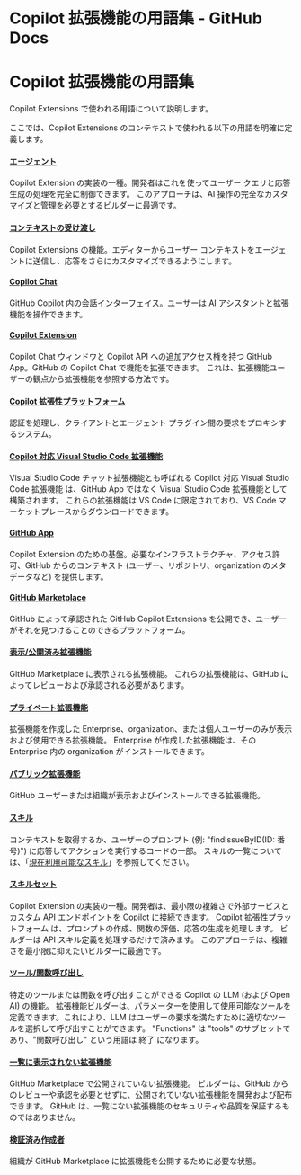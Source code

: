 # Copilot 拡張機能の用語集 - GitHub Docs

# Copilot 拡張機能の用語集

Copilot Extensions で使われる用語について説明します。

ここでは、Copilot Extensions のコンテキストで使われる以下の用語を明確に定義します。

#### [エージェント](#agent)

Copilot Extension の実装の一種。開発者はこれを使ってユーザー クエリと応答生成の処理を完全に制御できます。 このアプローチは、AI 操作の完全なカスタマイズと管理を必要とするビルダーに最適です。

#### [コンテキストの受け渡し](#context-passing)

Copilot Extensions の機能。エディターからユーザー コンテキストをエージェントに送信し、応答をさらにカスタマイズできるようにします。

#### [Copilot Chat](#copilot-chat)

GitHub Copilot 内の会話インターフェイス。ユーザーは AI アシスタントと拡張機能を操作できます。

#### [Copilot Extension](#copilot-extension)

Copilot Chat ウィンドウと Copilot API への追加アクセス権を持つ GitHub App。GitHub の Copilot Chat で機能を拡張できます。 これは、拡張機能ユーザーの観点から拡張機能を参照する方法です。

#### [Copilot 拡張性プラットフォーム](#copilot-拡張性プラットフォーム)

認証を処理し、クライアントとエージェント プラグイン間の要求をプロキシするシステム。

#### [Copilot 対応 Visual Studio Code 拡張機能](#copilot-対応-visual-studio-code-拡張機能)

Visual Studio Code チャット拡張機能とも呼ばれる Copilot 対応 Visual Studio Code 拡張機能 は、GitHub App ではなく Visual Studio Code 拡張機能として構築されます。 これらの拡張機能は VS Code に限定されており、VS Code マーケットプレースからダウンロードできます。

#### [GitHub App](#github-app)

Copilot Extension のための基盤。必要なインフラストラクチャ、アクセス許可、GitHub からのコンテキスト (ユーザー、リポジトリ、organization のメタデータなど) を提供します。

#### [GitHub Marketplace](#github-marketplace)

GitHub によって承認された GitHub Copilot Extensions を公開でき、ユーザーがそれを見つけることのできるプラットフォーム。

#### [表示/公開済み拡張機能](#listedpublished-extension)

GitHub Marketplace に表示される拡張機能。 これらの拡張機能は、GitHub によってレビューおよび承認される必要があります。

#### [プライベート拡張機能](#private-extension)

拡張機能を作成した Enterprise、organization、または個人ユーザーのみが表示および使用できる拡張機能。 Enterprise が作成した拡張機能は、その Enterprise 内の organization がインストールできます。

#### [パブリック拡張機能](#public-extension)

GitHub ユーザーまたは組織が表示およびインストールできる拡張機能。

#### [スキル](#skill)

コンテキストを取得するか、ユーザーのプロンプト (例: "findIssueByID(ID: 番号)") に応答してアクションを実行するコードの一部。 スキルの一覧については、「[現在利用可能なスキル](/ja/copilot/using-github-copilot/asking-github-copilot-questions-in-your-ide#currently-available-skills)」を参照してください。

#### [スキルセット](#skillset)

Copilot Extension の実装の一種。開発者は、最小限の複雑さで外部サービスとカスタム API エンドポイントを Copilot に接続できます。 Copilot 拡張性プラットフォーム は、プロンプトの作成、関数の評価、応答の生成を処理します。 ビルダーは API スキル定義を処理するだけで済みます。 このアプローチは、複雑さを最小限に抑えたいビルダーに最適です。

#### [ツール/関数呼び出し](#toolfunction-calling)

特定のツールまたは関数を呼び出すことができる Copilot の LLM (および Open AI) の機能。 拡張機能ビルダーは、パラメーターを使用して使用可能なツールを定義できます。これにより、LLM はユーザーの要求を満たすために適切なツールを選択して呼び出すことができます。 "Functions" は "tools" のサブセットであり、"関数呼び出し" という用語は 終了 になります。

#### [一覧に表示されない拡張機能](#unlisted-extension)

GitHub Marketplace で公開されていない拡張機能。 ビルダーは、GitHub からのレビューや承認を必要とせずに、公開されていない拡張機能を開発および配布できます。 GitHub は、一覧にない拡張機能のセキュリティや品質を保証するものではありません。

#### [検証済み作成者](#verified-creator)

組織が GitHub Marketplace に拡張機能を公開するために必要な状態。